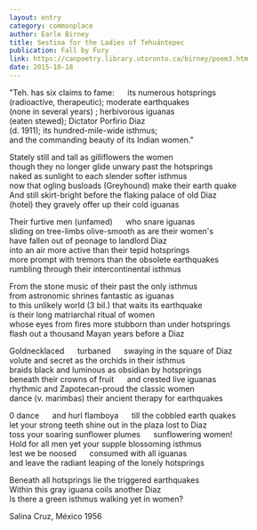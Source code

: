 ```yaml
---
layout: entry
category: commonplace
author: Earle Birney
title: Sestina for the Ladies of Tehuántepec
publication: Fall by Fury
link: https://canpoetry.library.utoronto.ca/birney/poem3.htm
date: 2015-10-18
---
```


"Teh. has six claims to fame:      its numerous hotsprings
<br>(radioactive, therapeutic); moderate earthquakes
<br>(none in several years) ; herbivorous iguanas
<br>(eaten stewed); Dictator Porfirio Diaz
<br>(d. 1911); its hundred-mile-wide isthmus;
<br>and the commanding beauty of its Indian women."

Stately still and tall as gilliflowers the women
<br>though they no longer glide unwary past the hotsprings
<br>naked as sunlight to each slender softer isthmus
<br>now that ogling busloads (Greyhound) make their earth quake
<br>And still skirt-bright before the flaking palace of old Diaz
<br>(hotel) they gravely offer up their cold iguanas

Their furtive men (unfamed)      who snare iguanas
<br>sliding on tree-limbs olive-smooth as are their women's
<br>have fallen out of peonage to landlord Diaz
<br>into an air more active than their tepid hotsprings
<br>more prompt with tremors than the obsolete earthquakes
<br>rumbling through their intercontinental isthmus

From the stone music of their past the only isthmus
<br>from astronomic shrines fantastic as iguanas
<br>to this unlikely world (3 bil.) that waits its earthquake
<br>is their long matriarchal ritual of women
<br>whose eyes from fires more stubborn than under hotsprings
<br>flash out a thousand Mayan years before a Diaz

Goldnecklaced      turbaned      swaying in the square of Diaz
<br>volute and secret as the orchids in their isthmus
<br>braids black and luminous as obsidian by hotsprings
<br>beneath their crowns of fruit      and crested live iguanas
<br>rhythmic and Zapotecan-proud the classic women
<br>dance (v. marimbas) their ancient therapy for earthquakes

0 dance      and hurl flamboya      till the cobbled earth quakes
<br>let your strong teeth shine out in the plaza lost to Diaz
<br>toss your soaring sunflower plumes      sunflowering women!
<br>Hold for all men yet your supple blossoming isthmus
<br>lest we be noosed      consumed with all iguanas
<br>and leave the radiant leaping of the lonely hotsprings

Beneath all hotsprings lie the triggered earthquakes
<br>Within this gray iguana coils another Diaz
<br>Is there a green isthmus walking yet in women?


Salina Cruz, México 1956
